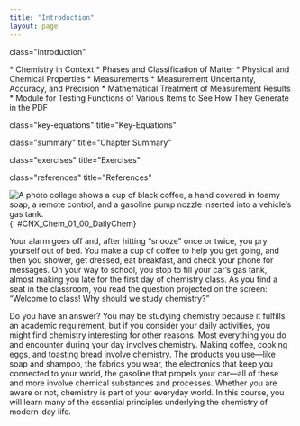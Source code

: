 ```yaml
---
title: "Introduction"
layout: page
---
```



<cnx-pi data-type="cnx.flag.introduction"> class="introduction" </cnx-pi>

<div data-type="abstract" markdown="1">
* Chemistry in Context
* Phases and Classification of Matter
* Physical and Chemical Properties
* Measurements
* Measurement Uncertainty, Accuracy, and Precision
* Mathematical Treatment of Measurement Results
* Module for Testing Functions of Various Items to See How They Generate in the PDF

</div>

<cnx-pi data-type="cnx.eoc">class="key-equations" title="Key-Equations"</cnx-pi>

<cnx-pi data-type="cnx.eoc">class="summary" title="Chapter Summary"</cnx-pi>

<cnx-pi data-type="cnx.eoc">class="exercises" title="Exercises"</cnx-pi>

<cnx-pi data-type="cnx.eoc">class="references" title="References"</cnx-pi>

 ![A photo collage shows a cup of black coffee, a hand covered in foamy soap, a remote control, and a gasoline pump nozzle inserted into a vehicle&#x2019;s gas tank.](../resources/CNX_Chem_01_00_DailyChem.jpg "Chemical substances and processes are essential for our existence, providing sustenance, keeping us clean and healthy, fabricating electronic devices, enabling transportation, and much more. (credit &#x201C;left&#x201D;: modification of work by &#x201C;vxla&#x201D;/Flickr; credit &#x201C;left middle&#x201D;: modification of work by &#x201C;the Italian voice&#x201D;/Flickr; credit &#x201C;right middle&#x201D;: modification of work by Jason Trim; credit &#x201C;right&#x201D;: modification of work by &#x201C;gosheshe&#x201D;/Flickr)"){: #CNX_Chem_01_00_DailyChem}

Your alarm goes off and, after hitting “snooze” once or twice, you pry yourself out of bed. You make a cup of coffee to help you get going, and then you shower, get dressed, eat breakfast, and check your phone for messages. On your way to school, you stop to fill your car’s gas tank, almost making you late for the first day of chemistry class. As you find a seat in the classroom, you read the question projected on the screen: “Welcome to class! Why should we study chemistry?”

Do you have an answer? You may be studying chemistry because it fulfills an academic requirement, but if you consider your daily activities, you might find chemistry interesting for other reasons. Most everything you do and encounter during your day involves chemistry. Making coffee, cooking eggs, and toasting bread involve chemistry. The products you use—like soap and shampoo, the fabrics you wear, the electronics that keep you connected to your world, the gasoline that propels your car—all of these and more involve chemical substances and processes. Whether you are aware or not, chemistry is part of your everyday world. In this course, you will learn many of the essential principles underlying the chemistry of modern-day life.

